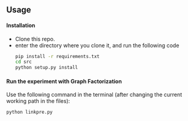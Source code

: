 ## Usage

#### Installation

- Clone this repo.
- enter the directory where you clone it, and run the following code
    ```bash
    pip install -r requirements.txt
    cd src
    python setup.py install
    ```

#### Run the experiment with Graph Factorization 

Use the following command in the terminal (after changing the current working path in the files):

    python linkpre.py